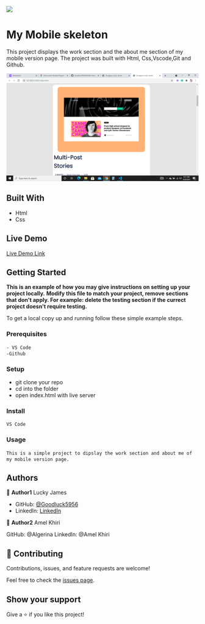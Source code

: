 ![](https://img.shields.io/badge/Microverse-blueviolet)

# My Mobile skeleton


This project displays the work section and the about me section of my mobile version page. The project was built with Html, Css,Vscode,Git and Github. 

![screenshot](./templates/screenshot.png)


## Built With

- Html
- Css

## Live Demo

[Live Demo Link](https://rawcdn.githack.com/Goodluck5956/Mobile-Version/c9f63f8d26a359939adaa784b90f6ce38156f7a1/index.html)

## Getting Started

**This is an example of how you may give instructions on setting up your project locally.**
**Modify this file to match your project, remove sections that don't apply. For example: delete the testing section if the currect project doesn't require testing.**


To get a local copy up and running follow these simple example steps.

### Prerequisites
    - VS Code
    -Github

### Setup
   - git clone your repo
   - cd into the folder
   - open index.html with live server

### Install
    VS Code

### Usage
    This is a simple project to dipslay the work section and about me of my mobile version page.


## Authors

👤 **Author1**
Lucky James

- GitHub: [@Goodluck5956](https://github.com/Goodluck5956)
- LinkedIn: [LinkedIn](https://www.linkedin.com/in/lucky-james-osuagwu-a8677b171)

👤 **Author2**
Amel Khiri

GitHub: @Algerina
LinkedIn: @Amel Khiri

## 🤝 Contributing

Contributions, issues, and feature requests are welcome!

Feel free to check the [issues page](https://github.com/Goodluck5956/Mobile-Version/issues).

## Show your support

Give a ⭐ if you like this project!
